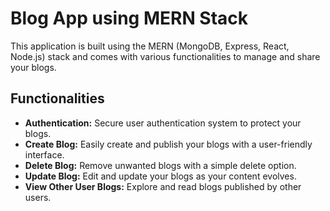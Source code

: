 # Blog App using MERN Stack

This application is built using the MERN (MongoDB, Express, React, Node.js) stack and comes with various functionalities to manage and share your blogs.

## Functionalities

- **Authentication:** Secure user authentication system to protect your blogs.
- **Create Blog:** Easily create and publish your blogs with a user-friendly interface.
- **Delete Blog:** Remove unwanted blogs with a simple delete option.
- **Update Blog:** Edit and update your blogs as your content evolves.
- **View Other User Blogs:** Explore and read blogs published by other users.


